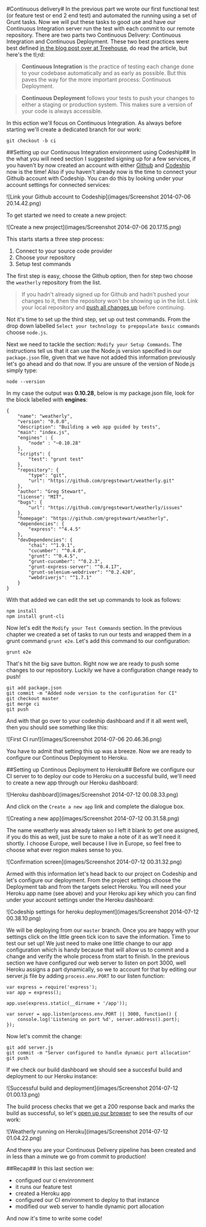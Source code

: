#Continuous delivery#
In the previous part we wrote our first functional test (or feature test or end 2 end test) and automated the running using a set of Grunt tasks. Now we will put these tasks to good use and have our Continuous Integration server run the test with each commit to our remote repository. There are two parts two Continuous Delivery: Continuous Integration and Continuous Deployment. These two best practices were best defined [in the blog post over at Treehouse](http://blog.teamtreehouse.com/use-continuous-integration-continuous-deployment), do read the article, but here's the tl;rd:

>**Continuous Integration** is the practice of testing each change done to your codebase automatically and as early as possible. But this paves the way for the more important process: Continuous Deployment.

>**Continuous Deployment** follows your tests to push your changes to either a staging or production system. This makes sure a version of your code is always accessible.

In this ection we'll focus on Continuous Integration. As always before starting we'll create a dedicated branch for our work:

	git checkout -b ci

##Setting up our Continuous Integration environment using Codeship##
In the what you will need section I suggested signing up for a few services, if you haven't by now created an account with either [Github](https://github.com/) and [Codeship](https://www.codeship.io/) now is the time! Also if you haven't already now is the time to connect your Githuib account with Codeship. You can do this by looking under your account settings for connected services:

![Link your Github account to Codeship](images/Screenshot 2014-07-06 20.14.42.png) 

To get started we need to create a new project:

![Create a new project](images/Screenshot 2014-07-06 20.17.15.png) 

This starts starts a three step process:

1. Connect to your source code provider
2. Choose your repository 
3. Setup test commands

The first step is easy, choose the Github option, then for step two choose the `weatherly` repository from the list.

>If you hadn't already signed up for Github and hadn't pushed your changes to it, then the repository won't be showing up in the list. Link your local repository and [push all changes up](https://help.github.com/articles/pushing-to-a-remote) before continuing.

Not it's time to set up the third step, set up out test commands. From the drop down labelled `Select your technology to prepopulate basic commands` choose `node.js`. 

Next we need to tackle the section: `Modify your Setup Commands`. The instructions tell us that it can use the Node.js version specified in our `package.json` file, given that we have not added this information previously let's go ahead and do that now. If you are unsure of the version of Node.js simply type:

	node --version

In my case the output was **0.10.28**, below is my package.json file, look for the block labelled with **engines**:

	{
		"name": "weatherly",
		"version": "0.0.0",
		"description": "Building a web app guided by tests",
		"main": "index.js",
		"engines" : {
    		"node" : "~0.10.28"
		},
		"scripts": {
    		"test": "grunt test"
		},
		"repository": {
    		"type": "git",
    		"url": "https://github.com/gregstewart/weatherly.git"
		},
		"author": "Greg Stewart",
		"license": "MIT",	
		"bugs": {
    		"url": "https://github.com/gregstewart/weatherly/issues"
		},
		"homepage": "https://github.com/gregstewart/weatherly",
		"dependencies": {
    		"express": "^4.4.5"
		},
		"devDependencies": {
    		"chai": "^1.9.1",
    		"cucumber": "^0.4.0",
    		"grunt": "^0.4.5",
    		"grunt-cucumber": "^0.2.3",
    		"grunt-express-server": "^0.4.17",
    		"grunt-selenium-webdriver": "^0.2.420",
    		"webdriverjs": "^1.7.1"
    	}
    }

With that added we can edit the set up commands to look as follows:

	npm install
	npm install grunt-cli

Now let's edit the `Modify your Test Commands` section. In the previous chapter we created a set of tasks to run our tests and wrapped them in a grunt command `grunt e2e`. Let's add this command to our configuration:

	grunt e2e

That's hit the big save button. Right now we are ready to push some changes to our repository. Luckily we have a configuration change ready to push!

	git add package.json
	git commit -m "Added node version to the configuration for CI"
	git checkout master
	git merge ci
	git push
	
And with that go over to your codeship dashboard and if it all went well, then you should see something like this:

![First CI run!](images/Screenshot 2014-07-06 20.46.36.png) 
	
You have to admit that setting this up was a breeze. Now we are ready to configure our Continous Deployment to Heroku.

##Setting up Continous Deployment to Heroku##
Before we configure our CI server to to deploy our code to Heroku on a successful build, we'll need to create a new app through our Heroku dashboard:

![Heroku dashboard](images/Screenshot 2014-07-12 00.08.33.png) 

And click on the `Create a new app` link and complete the dialogue box.

![Creating a new app](images/Screenshot 2014-07-12 00.31.58.png) 

The name weatherly was already taken so I left it blank to get one assigned, if you do this as well, just be sure to make a note of it as we'll need it shortly. I choose Europe, well because I live in Europe, so feel free to choose what ever region makes sense to you.

![Confirmation screen](images/Screenshot 2014-07-12 00.31.32.png)

Armed with this information let's head back to our project on Codeship and let's configure our deployment. From the project settings choose the Deployment tab and from the targets select Heroku. You will need your Heroku app name (see above) and your Heroku api key which you can find under your account settings under the Heroku dashboard:

![Codeship settings for heroku deployment](images/Screenshot 2014-07-12 00.38.10.png)

We will be deploying from our `master` branch. Once you are happy with your settings click on the little green tick icon to save the information. Time to test our set up! We just need to make one little change to our app configuration which is handy because that will allow us to commit and a change and verify the whole process from start to finish. In the previous section we have configured our web server to listen on port 3000, well Heroku assigns a part dynamically, so we to account for that by editing our server.js file by adding `process.env.PORT` to our listen function:

	var express = require('express');
	var app = express();

	app.use(express.static(__dirname + '/app'));

	var server = app.listen(process.env.PORT || 3000, function() {
		console.log('Listening on port %d', server.address().port);
	});

Now let's commit the change:

	git add server.js
	git commit -m "Server configured to handle dynamic port allocation"
	git push
	
If we check our build dashboard we should see a succesful build and deployment to our Heroku instance:

![Successful build and deployment](images/Screenshot 2014-07-12 01.00.13.png)

The build process checks that we get a 200 response back and marks the build as successful, so let's [open up our browser](http://lit-meadow-5649.herokuapp.com/) to see the results of our work:

![Weatherly running on Heroku](images/Screenshot 2014-07-12 01.04.22.png)

And there you are your Continuous Delivery pipeline has been created and in less than a minute we go from commit to production!

##Recap##
In this last section we:

* configued our ci envinronment
* it runs our feature test
* created a Heroku app
* configured our CI environment to deploy to that instance
* modified our web server to handle dynamic port allocation

And now it's time to write some code!